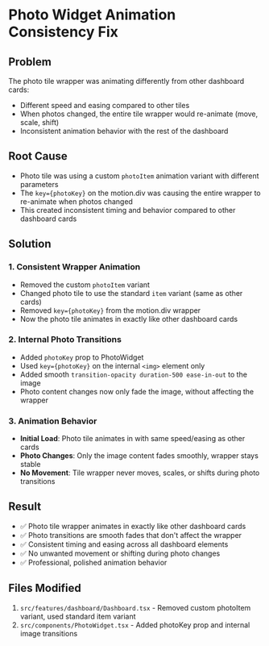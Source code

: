 # Photo Widget Animation Consistency Fix

## Problem
The photo tile wrapper was animating differently from other dashboard cards:
- Different speed and easing compared to other tiles
- When photos changed, the entire tile wrapper would re-animate (move, scale, shift)
- Inconsistent animation behavior with the rest of the dashboard

## Root Cause
- Photo tile was using a custom `photoItem` animation variant with different parameters
- The `key={photoKey}` on the motion.div was causing the entire wrapper to re-animate when photos changed
- This created inconsistent timing and behavior compared to other dashboard cards

## Solution

### 1. **Consistent Wrapper Animation**
- Removed the custom `photoItem` variant
- Changed photo tile to use the standard `item` variant (same as other cards)
- Removed `key={photoKey}` from the motion.div wrapper
- Now the photo tile animates in exactly like other dashboard cards

### 2. **Internal Photo Transitions**
- Added `photoKey` prop to PhotoWidget
- Used `key={photoKey}` on the internal `<img>` element only
- Added smooth `transition-opacity duration-500 ease-in-out` to the image
- Photo content changes now only fade the image, without affecting the wrapper

### 3. **Animation Behavior**
- **Initial Load**: Photo tile animates in with same speed/easing as other cards
- **Photo Changes**: Only the image content fades smoothly, wrapper stays stable
- **No Movement**: Tile wrapper never moves, scales, or shifts during photo transitions

## Result
- ✅ Photo tile wrapper animates in exactly like other dashboard cards
- ✅ Photo transitions are smooth fades that don't affect the wrapper
- ✅ Consistent timing and easing across all dashboard elements
- ✅ No unwanted movement or shifting during photo changes
- ✅ Professional, polished animation behavior

## Files Modified
1. `src/features/dashboard/Dashboard.tsx` - Removed custom photoItem variant, used standard item variant
2. `src/components/PhotoWidget.tsx` - Added photoKey prop and internal image transitions
